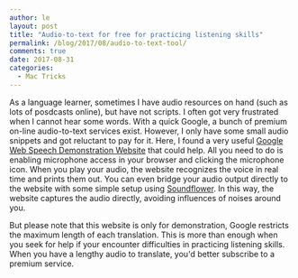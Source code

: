 ```yaml
---
author: le
layout: post
title: "Audio-to-text for free for practicing listening skills"
permalink: /blog/2017/08/audio-to-text-tool/
comments: true
date: 2017-08-31
categories:
  - Mac Tricks
---
```



As a language learner, sometimes I have audio resources on hand (such as lots of posdcasts online), but have not 
scripts. I often got very frustrated when I cannot hear some words. With a quick Google, a bunch of premium on-line
audio-to-text services exist. However, I only have some small audio snippets and got reluctant to pay for it.
Here, I found a very useful [Google Web Speech Demonstration Website][demon] that could help.
All you need to do is enabling microphone access in your browser and clicking the microphone icon.
When you play your audio, the website recognizes the voice in real time and prints them out.
You can even bridge your audio output directly to the website with some simple setup using [Soundflower][sf].
In this way, the website captures the audio directly, avoiding influences of noises around you.

But please note that this website is only for demonstration, Google restricts the maximum length of each translation.
This is more than enough when you seek for help if your encounter difficulties in practicing listening skills.
When you have a lengthy audio to translate, you'd better subscribe to a premium service.

[demon]: https://www.google.com/intl/en/chrome/demos/speech.html
[sf]: /blog/2017/08/record-video-on-mac/
